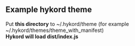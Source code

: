 ## Example hykord theme

Put **this directory** to ~/.hykord/theme (for example ~/.hykord/themes/theme_with_manifest)  
**Hykord will load dist/index.js**